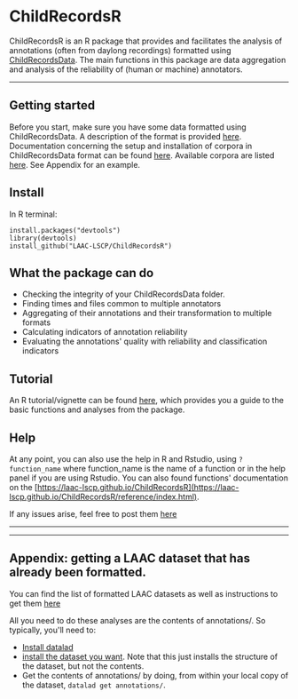 # ChildRecordsR

ChildRecordsR is an R package that provides and facilitates the analysis of annotations (often from daylong recordings) formatted using [ChildRecordsData](https://github.com/LAAC-LSCP/ChildRecordsData). The main functions in this package are data aggregation and analysis of the reliability of (human or machine) annotators. 

---

## Getting started

Before you start, make sure you have some data formatted using ChildRecordsData. A description of the format is provided [here](https://laac-lscp.github.io/ChildRecordsData/FORMATTING.html). 
Documentation concerning the setup and installation of corpora in ChildRecordsData format can be found [here](https://laac-lscp.github.io/ChildRecordsData/#installation). Available corpora are listed [here](https://laac-lscp.github.io/ChildRecordsData/EXTANT.html). See Appendix for an example.

## Install

In R terminal: 

``` 
install.packages("devtools")
library(devtools)
install_github("LAAC-LSCP/ChildRecordsR")
```

## What the package can do 

 - Checking the integrity of your ChildRecordsData folder.
 - Finding times and files common to multiple annotators
 - Aggregating of their annotations and their transformation to multiple formats 
 - Calculating indicators of annotation reliability 
 - Evaluating the annotations' quality with reliability and classification indicators

## Tutorial 

An R tutorial/vignette can be found [here](https://laac-lscp.github.io/ChildRecordsR/articles/ChildRecordsR.html), which provides you a guide to the basic functions and analyses from the package.

## Help
At any point, you can also use the help in R and Rstudio, using `?function_name` where function_name is the name of a function or in the help panel if you are using Rstudio. You can also found functions' documentation on the [https://laac-lscp.github.io/ChildRecordsR](https://laac-lscp.github.io/ChildRecordsR/reference/index.html).

If any issues arise, feel free to post them [here](https://github.com/LAAC-LSCP/ChildRecordsData/issues)

-----

---

## Appendix: getting a LAAC dataset that has already been formatted.
 
You can find the list of formatted LAAC datasets as well as instructions to get them [here](https://github.com/LAAC-LSCP/ChildRecordsData/blob/f314c7a536ba48422bf42ce0161ef1a2c55106e2/docs/templates/PROJECTS.md#list-of-available-projects)

All you need to do these analyses are the contents of annotations/. So typically, you'll need to:

- [Install datalad](https://github.com/LAAC-LSCP/ChildRecordsData/blob/f314c7a536ba48422bf42ce0161ef1a2c55106e2/docs/templates/PROJECTS.md#installing-datalad)
- [install the dataset you want](https://github.com/LAAC-LSCP/ChildRecordsData/blob/f314c7a536ba48422bf42ce0161ef1a2c55106e2/docs/templates/PROJECTS.md#installing-a-dataset). Note that this just installs the structure of the dataset, but not the contents.
- Get the contents of annotations/ by doing, from within your local copy of the dataset, `datalad get annotations/`.


